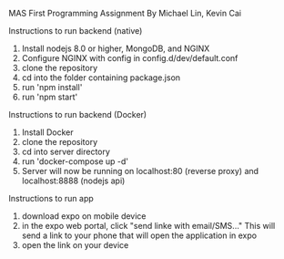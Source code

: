 MAS First Programming Assignment
By Michael Lin, Kevin Cai

Instructions to run backend (native)
1. Install nodejs 8.0 or higher, MongoDB, and NGINX
2. Configure NGINX with config in config.d/dev/default.conf
3. clone the repository
4. cd into the folder containing package.json
5. run 'npm install'
6. run 'npm start'

Instructions to run backend (Docker)
1. Install Docker
2. clone the repository
3. cd into server directory
4. run 'docker-compose up -d'
5. Server will now be running on localhost:80 (reverse proxy) and localhost:8888 (nodejs api)

Instructions to run app
1. download expo on mobile device
2. in the expo web portal, click "send linke with email/SMS..." This will send a link to your phone that will open the application in expo
3. open the link on your device
